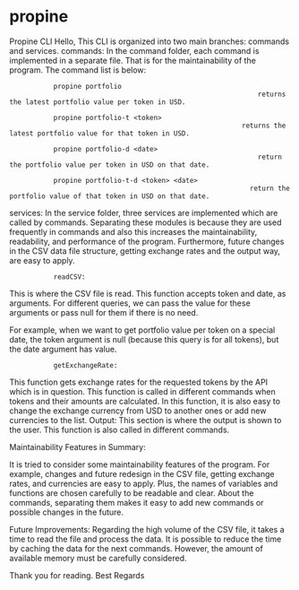 # propine
Propine CLI
Hello,
This CLI is organized into two main branches: commands and services.
commands:
In the command folder, each command is implemented in a separate file. That is for the maintainability of the program. The command list is below:
               
               propine portfolio
                                                                  returns the latest portfolio value per token in USD.

               propine portfolio-t <token>
                                                              returns the latest portfolio value for that token in USD.

               propine portfolio-d <date>
                                                                  return the portfolio value per token in USD on that date.

               propine portfolio-t-d <token> <date>
                                                                return the portfolio value of that token in USD on that date.

services:
In the service folder, three services are implemented which are called by commands. Separating these modules is because they are used frequently in commands and also this increases the maintainability, readability, and performance of the program.
Furthermore, future changes in the CSV data file structure, getting exchange rates and the output way, are easy to apply.
               
               readCSV:
 This is where the CSV file is read. This function accepts token and date, as arguments. For different queries, we can pass the value for these arguments or pass null for them if there is no need.
                                
 For example, when we want to get portfolio value per token on a special date, the token argument is null (because this query is for all tokens), but the date argument has value.

               getExchangeRate:
This function gets exchange rates for the requested tokens by the API which is in question. This function is called in different commands when tokens and their amounts are calculated.
In this function, it is also easy to change the exchange currency from USD to another ones or add new currencies to the list.
               Output:
This section is where the output is shown to the user. This function is also called in different commands.

Maintainability Features in Summary:

It is tried to consider some maintainability features of the program. For example, changes and future redesign in the CSV file, getting exchange rates, and currencies are easy to apply. Plus, the names of variables and functions are chosen carefully to be readable and clear.
About the commands, separating them makes it easy to add new commands or possible changes in the future.  

Future Improvements:
Regarding the high volume of the CSV file, it takes a time to read the file and process the data. It is possible to reduce the time by caching the data for the next commands. However, the amount of available memory must be carefully considered.
                     

Thank you for reading.
Best Regards

